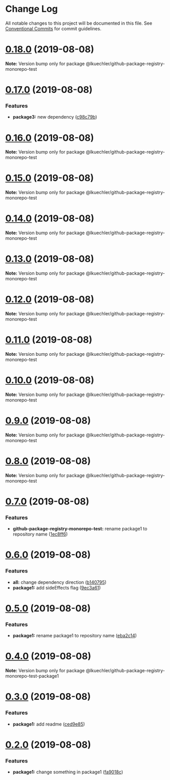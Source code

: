 # Change Log

All notable changes to this project will be documented in this file.
See [Conventional Commits](https://conventionalcommits.org) for commit guidelines.

# [0.18.0](https://github.com/lkuechler/github-package-registry-monorepo-test/compare/v0.17.0...v0.18.0) (2019-08-08)

**Note:** Version bump only for package @lkuechler/github-package-registry-monorepo-test





# [0.17.0](https://github.com/lkuechler/github-package-registry-monorepo-test/compare/v0.16.0...v0.17.0) (2019-08-08)


### Features

* **package3:** new dependency ([c98c79b](https://github.com/lkuechler/github-package-registry-monorepo-test/commit/c98c79b))





# [0.16.0](https://github.com/lkuechler/github-package-registry-monorepo-test/compare/v0.15.0...v0.16.0) (2019-08-08)

**Note:** Version bump only for package @lkuechler/github-package-registry-monorepo-test





# [0.15.0](https://github.com/lkuechler/github-package-registry-monorepo-test/compare/v0.14.0...v0.15.0) (2019-08-08)

**Note:** Version bump only for package @lkuechler/github-package-registry-monorepo-test





# [0.14.0](https://github.com/lkuechler/github-package-registry-monorepo-test/compare/v0.13.0...v0.14.0) (2019-08-08)

**Note:** Version bump only for package @lkuechler/github-package-registry-monorepo-test





# [0.13.0](https://github.com/lkuechler/github-package-registry-monorepo-test/compare/v0.12.0...v0.13.0) (2019-08-08)

**Note:** Version bump only for package @lkuechler/github-package-registry-monorepo-test





# [0.12.0](https://github.com/lkuechler/github-package-registry-monorepo-test/compare/v0.11.0...v0.12.0) (2019-08-08)

**Note:** Version bump only for package @lkuechler/github-package-registry-monorepo-test





# [0.11.0](https://github.com/lkuechler/github-package-registry-monorepo-test/compare/v0.10.0...v0.11.0) (2019-08-08)

**Note:** Version bump only for package @lkuechler/github-package-registry-monorepo-test





# [0.10.0](https://github.com/lkuechler/github-package-registry-monorepo-test/compare/v0.9.0...v0.10.0) (2019-08-08)

**Note:** Version bump only for package @lkuechler/github-package-registry-monorepo-test





# [0.9.0](https://github.com/lkuechler/github-package-registry-monorepo-test/compare/v0.8.0...v0.9.0) (2019-08-08)

**Note:** Version bump only for package @lkuechler/github-package-registry-monorepo-test





# [0.8.0](https://github.com/lkuechler/github-package-registry-monorepo-test/compare/v0.7.0...v0.8.0) (2019-08-08)

**Note:** Version bump only for package @lkuechler/github-package-registry-monorepo-test





# [0.7.0](https://github.com/lkuechler/github-package-registry-monorepo-test/compare/v0.6.0...v0.7.0) (2019-08-08)


### Features

* **github-package-registry-monorepo-test:** rename package1 to repository name ([1ec8ff6](https://github.com/lkuechler/github-package-registry-monorepo-test/commit/1ec8ff6))





# [0.6.0](https://github.com/lkuechler/github-package-registry-monorepo-test/compare/v0.5.0...v0.6.0) (2019-08-08)


### Features

* **all:** change dependency direction ([b140795](https://github.com/lkuechler/github-package-registry-monorepo-test/commit/b140795))
* **package1:** add sideEffects flag ([9ec3a61](https://github.com/lkuechler/github-package-registry-monorepo-test/commit/9ec3a61))





# [0.5.0](https://github.com/lkuechler/github-package-registry-monorepo-test/compare/v0.4.0...v0.5.0) (2019-08-08)


### Features

* **package1:** rename package1 to repository name ([eba2c14](https://github.com/lkuechler/github-package-registry-monorepo-test/commit/eba2c14))





# [0.4.0](https://github.com/lkuechler/github-package-registry-monorepo-test/compare/v0.3.0...v0.4.0) (2019-08-08)

**Note:** Version bump only for package @lkuechler/github-package-registry-monorepo-test-package1





# [0.3.0](https://github.com/lkuechler/github-package-registry-monorepo-test/compare/v0.2.0...v0.3.0) (2019-08-08)


### Features

* **package1:** add readme ([ced9e85](https://github.com/lkuechler/github-package-registry-monorepo-test/commit/ced9e85))





# [0.2.0](https://github.com/lkuechler/github-package-registry-monorepo-test/compare/v0.1.1...v0.2.0) (2019-08-08)


### Features

* **package1:** change something in package1 ([fa9018c](https://github.com/lkuechler/github-package-registry-monorepo-test/commit/fa9018c))

